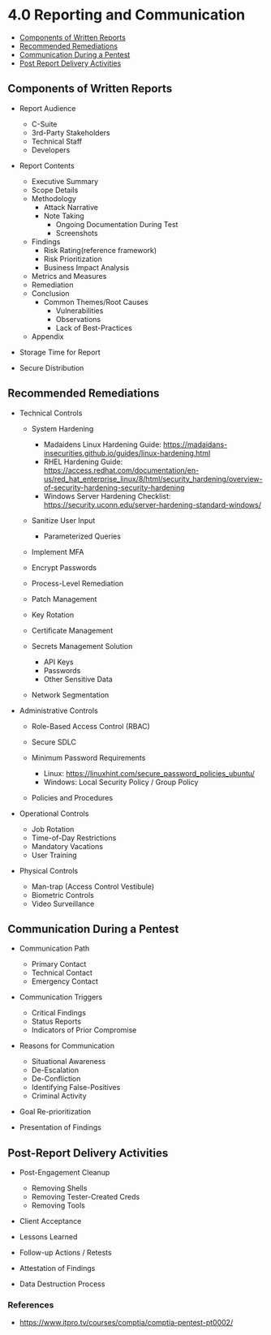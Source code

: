 # 4.0 Reporting and Communication

* [Components of Written Reports](#components-of-written-reports)
* [Recommended Remediations](#recommended-remediations)
* [Communication During a Pentest](#communication-during-a-pentest)
* [Post Report Delivery Activities](#post-report-delivery-activities)


## Components of Written Reports
* Report Audience
   * C-Suite
   * 3rd-Party Stakeholders
   * Technical Staff
   * Developers

* Report Contents
   * Executive Summary
   * Scope Details
   * Methodology
      * Attack Narrative
      * Note Taking
         * Ongoing Documentation During Test
         * Screenshots
   * Findings 
      * Risk Rating(reference framework)
      * Risk Prioritization
      * Business Impact Analysis
   * Metrics and Measures
   * Remediation
   * Conclusion
      * Common Themes/Root Causes
         * Vulnerabilities
         * Observations
         * Lack of Best-Practices
   * Appendix

* Storage Time for Report

* Secure Distribution


## Recommended Remediations

+ Technical Controls
  - System Hardening
    + Madaidens Linux Hardening Guide: https://madaidans-insecurities.github.io/guides/linux-hardening.html
    + RHEL Hardening Guide: https://access.redhat.com/documentation/en-us/red_hat_enterprise_linux/8/html/security_hardening/overview-of-security-hardening-security-hardening
    + Windows Server Hardening Checklist: https://security.uconn.edu/server-hardening-standard-windows/
    
  - Sanitize User Input
    + Parameterized Queries
    
  - Implement MFA
  - Encrypt Passwords
  - Process-Level Remediation
  - Patch Management
  - Key Rotation
  - Certificate Management
  
  - Secrets Management Solution
    + API Keys
    + Passwords
    + Other Sensitive Data
    
  - Network Segmentation  
  
+ Administrative Controls
  - Role-Based Access Control (RBAC)
  - Secure SDLC
  
  - Minimum Password Requirements
    + Linux: https://linuxhint.com/secure_password_policies_ubuntu/
    + Windows: Local Security Policy / Group Policy
    
  - Policies and Procedures  
  
+ Operational Controls
  - Job Rotation
  - Time-of-Day Restrictions
  - Mandatory Vacations
  - User Training  
  
+ Physical Controls
  - Man-trap (Access Control Vestibule)
  - Biometric Controls
  - Video Surveillance


## Communication During a Pentest

+ Communication Path
  - Primary Contact
  - Technical Contact
  - Emergency Contact

+ Communication Triggers
  - Critical Findings
  - Status Reports
  - Indicators of Prior Compromise

+ Reasons for Communication
  - Situational Awareness
  - De-Escalation
  - De-Confliction
  - Identifying False-Positives
  - Criminal Activity

+ Goal Re-prioritization

+ Presentation of Findings


## Post-Report Delivery Activities
+ Post-Engagement Cleanup
  - Removing Shells
  - Removing Tester-Created Creds
  - Removing Tools
  
+ Client Acceptance
+ Lessons Learned
+ Follow-up Actions / Retests
+ Attestation of Findings
+ Data Destruction Process



### References
* https://www.itpro.tv/courses/comptia/comptia-pentest-pt0002/
